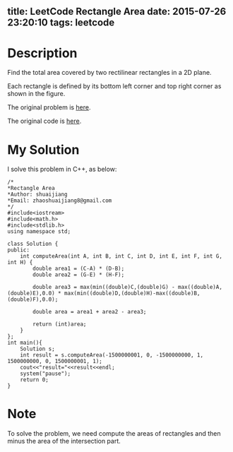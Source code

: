 title: LeetCode Rectangle Area
date: 2015-07-26 23:20:10
tags: leetcode
---


# Description
Find the total area covered by two rectilinear rectangles in a 2D plane.

Each rectangle is defined by its bottom left corner and top right corner as shown in the figure.

The original problem is [here](https://leetcode.com/problems/rectangle-area/ "Problem").

The original code is [here](https://github.com/shuaijiang/LeetCode/blob/master/RectangleArea.cpp "Code").
<!--more-->

# My Solution
I solve this problem in C++, as below:

	/*
	*Rectangle Area
	*Author: shuaijiang
	*Email: zhaoshuaijiang8@gmail.com
	*/
	#include<iostream>
	#include<math.h>
	#include<stdlib.h>
	using namespace std;
	
	class Solution {
	public:
	    int computeArea(int A, int B, int C, int D, int E, int F, int G, int H) {
			double area1 = (C-A) * (D-B);
			double area2 = (G-E) * (H-F);
	
			double area3 = max(min((double)C,(double)G) - max((double)A,(double)E),0.0) * max(min((double)D,(double)H)-max((double)B,(double)F),0.0);
			
			double area = area1 + area2 - area3;
			
			return (int)area;
	    }
	};
	int main(){
		Solution s;
		int result = s.computeArea(-1500000001, 0, -1500000000, 1, 1500000000, 0, 1500000001, 1);
		cout<<"result="<<result<<endl;
		system("pause");
		return 0;
	}

# Note
To solve the problem, we need compute the areas of rectangles and then minus the area of the intersection part. 
